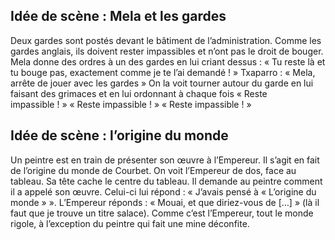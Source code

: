 ## Idée de scène : Mela et les gardes
Deux gardes sont postés devant le bâtiment de l’administration. Comme les gardes anglais, ils doivent rester impassibles et n’ont pas le droit de bouger.
Mela donne des ordres à un des gardes en lui criant dessus : « Tu reste là et tu bouge pas, exactement comme je te l’ai demandé ! »
Txaparro : « Mela, arrête de jouer avec les gardes »
On la voit tourner autour du garde en lui faisant des grimaces et en lui ordonnant à chaque fois « Reste impassible ! » « Reste impassible ! » « Reste impassible ! »

## Idée de scène : l’origine du monde
Un peintre est en train de présenter son œuvre à l’Empereur. Il s’agit en fait de l’origine du monde de Courbet. On voit l’Empereur de dos, face au tableau. Sa tête cache le centre du tableau. Il demande au peintre comment il a appelé son œuvre. Celui-ci lui répond : « J’avais pensé à « L’origine du monde » ». L’Empereur réponds : « Mouai, et que diriez-vous de […] » (là il faut que je trouve un titre salace).  Comme c’est l’Empereur, tout le monde rigole, à l’exception du peintre qui fait une mine déconfite.
